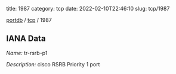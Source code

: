 title: 1987
category: tcp
date: 2022-02-10T22:46:10
slug: tcp/1987

[portdb](/) / [tcp](/category/tcp.html) / 1987


## IANA Data

_Name:_ tr-rsrb-p1

_Description:_ cisco RSRB Priority 1 port


